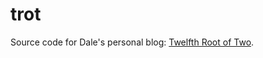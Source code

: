 trot
====

Source code for
Dale's personal blog:
[Twelfth Root of Two](http://trot.dale.emery.name/).
